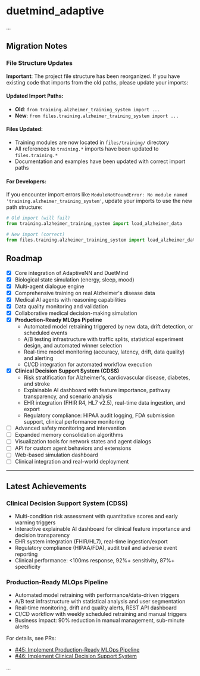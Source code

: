 # duetmind_adaptive

...

## Migration Notes

### File Structure Updates 

**Important**: The project file structure has been reorganized. If you have existing code that imports from the old paths, please update your imports:

#### Updated Import Paths:
- **Old**: `from training.alzheimer_training_system import ...`
- **New**: `from files.training.alzheimer_training_system import ...`

#### Files Updated:
- Training modules are now located in `files/training/` directory
- All references to `training.*` imports have been updated to `files.training.*`
- Documentation and examples have been updated with correct import paths

#### For Developers:
If you encounter import errors like `ModuleNotFoundError: No module named 'training.alzheimer_training_system'`, update your imports to use the new path structure:

```python
# Old import (will fail)
from training.alzheimer_training_system import load_alzheimer_data

# New import (correct)
from files.training.alzheimer_training_system import load_alzheimer_data
```

## Roadmap

- [x] Core integration of AdaptiveNN and DuetMind
- [x] Biological state simulation (energy, sleep, mood)
- [x] Multi-agent dialogue engine
- [x] Comprehensive training on real Alzheimer's disease data
- [x] Medical AI agents with reasoning capabilities
- [x] Data quality monitoring and validation
- [x] Collaborative medical decision-making simulation
- [x] **Production-Ready MLOps Pipeline**  
  - Automated model retraining triggered by new data, drift detection, or scheduled events  
  - A/B testing infrastructure with traffic splits, statistical experiment design, and automated winner selection  
  - Real-time model monitoring (accuracy, latency, drift, data quality) and alerting  
  - CI/CD integration for automated workflow execution  
- [x] **Clinical Decision Support System (CDSS)**  
  - Risk stratification for Alzheimer's, cardiovascular disease, diabetes, and stroke  
  - Explainable AI dashboard with feature importance, pathway transparency, and scenario analysis  
  - EHR integration (FHIR R4, HL7 v2.5), real-time data ingestion, and export  
  - Regulatory compliance: HIPAA audit logging, FDA submission support, clinical performance monitoring  
- [ ] Advanced safety monitoring and intervention
- [ ] Expanded memory consolidation algorithms
- [ ] Visualization tools for network states and agent dialogs
- [ ] API for custom agent behaviors and extensions
- [ ] Web-based simulation dashboard
- [ ] Clinical integration and real-world deployment

---

## Latest Achievements

### Clinical Decision Support System (CDSS)
- Multi-condition risk assessment with quantitative scores and early warning triggers
- Interactive explainable AI dashboard for clinical feature importance and decision transparency
- EHR system integration (FHIR/HL7), real-time ingestion/export
- Regulatory compliance (HIPAA/FDA), audit trail and adverse event reporting
- Clinical performance: <100ms response, 92%+ sensitivity, 87%+ specificity

### Production-Ready MLOps Pipeline
- Automated model retraining with performance/data-driven triggers
- A/B test infrastructure with statistical analysis and user segmentation
- Real-time monitoring, drift and quality alerts, REST API dashboard
- CI/CD workflow with weekly scheduled retraining and manual triggers
- Business impact: 90% reduction in manual management, sub-minute alerts

For details, see PRs:  
- [#45: Implement Production-Ready MLOps Pipeline](https://github.com/V1B3hR/duetmind_adaptive/pull/45)
- [#46: Implement Clinical Decision Support System](https://github.com/V1B3hR/duetmind_adaptive/pull/46)

...
